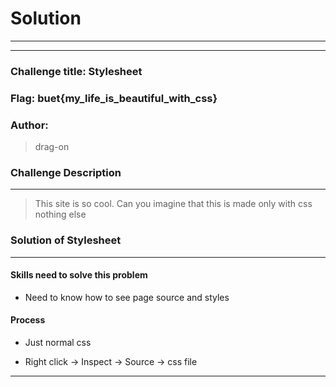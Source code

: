 # Solution

---

---

### Challenge title: Stylesheet

### Flag: buet{my_life_is_beautiful_with_css}

### Author:

> drag-on

### Challenge Description

---

> This site is so cool.
> Can you imagine that this is made only with css nothing else

### Solution of Stylesheet

---

#### Skills need to solve this problem

* Need to know how to see page source and styles

#### Process

* Just normal css

* Right click -> Inspect -> Source -> css file

---
